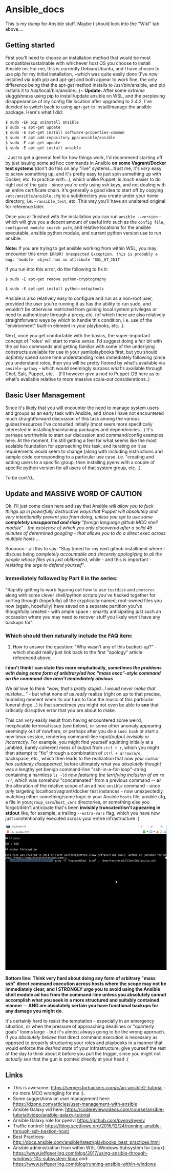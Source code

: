 # Ansible_docs

This is my dump for Ansible stuff. Maybe I should look into the "Wiki" tab above....

## Getting started

First you'll need to choose an installation method that would be most compatible/sustainable with whichever host OS you choose to install Ansible on.  For me, this is currently Debian/Ubuntu, and I have chosen to use pip for my initial installation, ~which was quite easily done (I've now installed via both pip and apt-get and both appear to work fine, the only difference being that the apt-get method installs to /usr/bin/ansible, and pip installs it to /usr/local/bin/ansible...)~ **Update:** After some *extreme* sluggishness using pip to install/update ansible on WSL, and the perplexing disappearance of my config file location after upgrading to 2.4.2, I've decided to switch back to using `apt-get` to install/manage the ansible package. Here's what I did:
```
$ sudo -EH pip uninstall ansible
$ sudo -E apt-get update
$ sudo -E apt-get install software-properties-common
$ sudo -E apt-add-repository ppa:ansible/ansible
$ sudo -E apt-get update
$ sudo -E apt-get install ansible
```

. Just to get a general feel for how things work, I'd recommend starting off by just issuing some ad hoc commands in Ansible **on some Vagrant/Docker test systems** (don't do this on any "live" systems...trust me, it's *very* easy to screw something up, and it's pretty easy to just spin something up with Docker, etc. to practice with...), which unlike Puppet, is *much* easier to do right out of the gate - since you're only using ssh keys, and not dealing with an entire certificate chain.  It's generally a good idea to start off by copying `/etc/ansible/ansible.cfg` to a subdirectory you create under your home directory, i.e. `~/ansible_test`, etc.  This way you'll have an unaltered original for reference later.

Once you ar finished with the installation you can run `ansible --version` - which will give you a decent amount of useful info such as the `config file`, `configured module search path`, and relative locations for the ansible executable, ansible python module, and current python version use to run ansible.

**Note:** If you are trying to get ansible working from within WSL, you may encounter this error:
`ERROR! Unexpected Exception, this is probably a bug: 'module' object has no attribute 'SSL_ST_INIT'`

If you run into this error, do the following to fix it:
```
$ sudo -E apt-get remove python-cryptography
```
```
$ sudo -E apt-get install python-setuptools
```

Ansible is also relatively easy to configure and run as a non-root user, provided the user you're running it as has the ability to run sudo, and wouldn't be otherwise restricted from gaining local system privileges or need to authenticate through a proxy, etc. (of which there are also relatively straightforward ways by which to handle this condition, i.e. use of the "environment" built-in element in your playbooks, etc...).

Next, once you get comfortable with the basics, the super-important concept of "roles' will start to make sense.  I'd suggest doing a fair bit with the ad hoc commands and getting familiar with some of the underlying constructs available for use in your yaml/playbooks first, but you should *defintely* spend some time understanding roles immediately following (once you understand roles, then you will be pretty floored by what's available via `ansible-galaxy` - which would seemingly surpass what's available through Chef, Salt, Puppet, etc. - (I'll however give a nod to Puppet-DB here as to what's available relative to more massive scale-out considerations..)

## Basic User Management
Since it's likely that you will encounter the need to manage system users and groups as an early task with Ansible, and since I have not encountered much straightforward discussion of this task among the various guides/resources I've consulted initially (most seem more specifically interested in installing/maintaining packages and dependencies...) It's perhaps worthwhile to start our discussion and command/config examples here. At the moment, I'm still getting a feel for what seems like the most scalable foundation for approaching this task, and iterating on it as requirements would seem to change (along with including instructions and sample code corresponding to a particular use case, i.e. "creating and adding users to a specific group, then installing pyenv with a couple of specific python version for all users of that system group, etc...).

To be cont'd...

## **Update and MASSIVE WORD OF CAUTION**

Ok. I'll just come clean here and say that Ansible *will allow you to fuck things up in powerfully destructive ways that Puppet will absolutely and very intentionally prevent you from doing, unless you opt to use some **completely unsupported and risky** "foreign language github MCO shell module" - the existence of which you only discovered after a solid 45 minutes of determined googling - that allows you to do a direct exec across multiple hosts ...*

Soooooo - all this to say: "Stay tuned for my next github installment where I discuss being *completely accountable and sincerely apologizing to all the people whose files you just obliterated*, while - and this is important - *resisting the urge to defend yourself*".

### Immediately followed by Part II in the series:

"Rapidly getting to work figuring out how to use `testdisk` and `photorec` along with some clever shell/python scripts you've hacked together for sorting through (hopefully) all the cryptically-named, root-owned files you now (again, hopefully) have saved on a separate partition you've thoughfully created - with ample space - smartly anticipating just such an occassion where you may need to recover stuff you likely won't have any backups for".

### Which should then naturally include the FAQ item:

1. How to answer the question: "Why wasn't any of this backed-up?" - which should really just link back to the first "apology" article referenced above.

**I don't think I can state this more emphatically, *sometimes the problems with doing some form of arbitrary/ad hoc "mass exec"-style command on the command-line aren't immediately obvious***

We *all* love to think *"wow, that's pretty stupid...I would never make that mistake..."* - but what none of us *really* realize (right on up to that precise, humbling moment when its our turn to face the music of this particular funeral dirge...) is that sometimes you might not even be able to **see** that critically disruptive error that you are about to make.  

This can *very* easily result from having encountered some weird, inexplicable terminal issue (see below), or some other anomaly appearing seemingly out of nowhere, or perhaps after you do a `sudo bash` or start a new tmux session, rendering command-line input/output *invisibly* or *incorrectly*. For example, you might find yourself squinting initially at a jumbled, barely coherent mess of output from `ctrl + r`, which you might then attempt to "fix" through a combination of `ctrl + arrow/a/e`, backspace, etc., which then leads to the realization that now *your cursor has suddenly disappeared*, before ultimately what you *absolutely thought* was a lengthy yet benign command-line "ssh-in-a-for-loop"-string containing a harmless `ls -ld` *now featuring the terrifying inclusion of an `rm -rf`*, which was somehow "concatenated" from a previous command -- **or** the alteration of the relative scope of an ad hoc `ansible` command - once *only* targeting localhost/vagrant/docker test instances - now unexpectedly matching either something/some logic in your Ansible `hosts` file, ansible.cfg, a file in your`group_vars`/`host_vars` directories, or something else you forgot/didn't anticipate that's been **invisibly truncated/isn't appearing in stdout** like, for example, a trailing `--extra-vars` flag, which you have now just unintentionally executed across your entire infrastructure :( 

<img src="https://raw.githubusercontent.com/rodtreweek/i/master/ansible/term_probs.gif" height="450">

**Bottom line: Think very hard about doing any form of arbitrary "mass ssh" direct command execution across hosts where the scope may not be immediately clear, and I STRONGLY urge you to avoid using the Ansible shell module ad hoc from the command-line unless you absolutely cannot accomplish what you seek in a more structured and suitably contained manner -- AND are absolutely certain you have functional backups for any damage you might do.** 

It's certainly hard to resist the temptation - especially in an emergency situation, or when the pressure of approaching deadlines or "quarterly goals" looms large - but it's almost always going to be the wrong approach.  If you *absolutely believe* that direct command execution is necessary as opposed to properly structuring your roles and playbooks in a manner that would enforce the *desired state* of your infrastructure, give yourself the rest of the day to think about it before you pull the trigger, since you might not *actually see* that the gun is pointed directly at your head :(


## Links
- This is awesome: https://serversforhackers.com/c/an-ansible2-tutorial - no more MCO wrangling for me :).
- Some suggestions on user management here: https://dzone.com/articles/user-management-with-ansible
- Ansible Galaxy vid here: https://codereviewvideos.com/course/ansible-tutorial/video/ansible-galaxy-tutorial
- Ansible Galaxy role for pyenv: https://github.com/pyenv/pyenv
- Traffic control: https://blog.scottlowe.org/2015/12/24/running-ansible-through-ssh-bastion-host/
- Best Practices: http://docs.ansible.com/ansible/latest/playbooks_best_practices.html
- Ansible administration from within WSL (Windows Subsystem for Linux): https://www.jeffgeerling.com/blog/2017/using-ansible-through-windows-10s-subsystem-linux and: https://www.jeffgeerling.com/blog/running-ansible-within-windows
